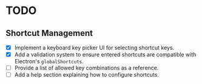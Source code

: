 # TODO

## Shortcut Management
- [X] Implement a keyboard key picker UI for selecting shortcut keys.
- [X] Add a validation system to ensure entered shortcuts are compatible with Electron's `globalShortcuts`.
- [ ] Provide a list of allowed key combinations as a reference.
- [ ] Add a help section explaining how to configure shortcuts.